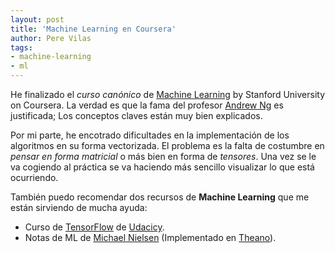 ```yaml
---
layout: post
title: 'Machine Learning en Coursera'
author: Pere Vilas
tags:
- machine-learning
- ml
---
```


He finalizado el *curso canónico* de [Machine Learning](https://es.coursera.org/learn/machine-learning) by Stanford University
on Coursera. La verdad es que la fama del profesor [Andrew Ng](https://www.deeplearning.ai/) es justificada; Los conceptos claves están muy bien explicados.

Por mi parte, he encotrado dificultades en la implementación de los algoritmos en su forma vectorizada. El problema es la falta
de costumbre en *pensar en forma matricial* o más bien en forma de *tensores*. Una vez se le va cogiendo al práctica se va haciendo 
más sencillo visualizar lo que está ocurriendo.

También puedo recomendar dos recursos de **Machine Learning** que me están sirviendo de mucha ayuda:

- Curso de [TensorFlow](https://github.com/tensorflow/tensorflow/tree/master/tensorflow/examples/udacity) de [Udacicy](https://www.udacity.com/course/deep-learning--ud730).
- Notas de ML de [Michael Nielsen](http://neuralnetworksanddeeplearning.com/index.html) (Implementado en [Theano](http://deeplearning.net/software/theano/)).
